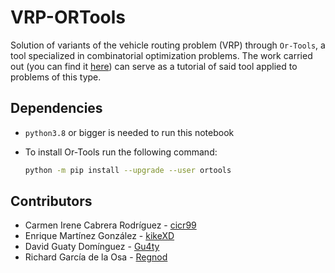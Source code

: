 # VRP-ORTools

Solution of variants of the vehicle routing problem (VRP) through `Or-Tools`, a tool specialized in combinatorial optimization problems. The work carried out (you can find it [here](VRPPD%20and%20CVRPPD.ipynb)) can serve as a tutorial of said tool applied to problems of this type.

## Dependencies

- `python3.8` or bigger is needed to run this notebook
- To install Or-Tools run the following command:
    
    ```bash
    python -m pip install --upgrade --user ortools
    ```

## Contributors

- Carmen Irene Cabrera Rodríguez - [cicr99](https://github.com/cicr99)
- Enrique Martínez González - [kikeXD](https://github.com/kikeXD)
- David Guaty Domínguez - [Gu4ty](https://github.com/Gu4ty)
- Richard García de la Osa - [Regnod](https://github.com/Regnod)